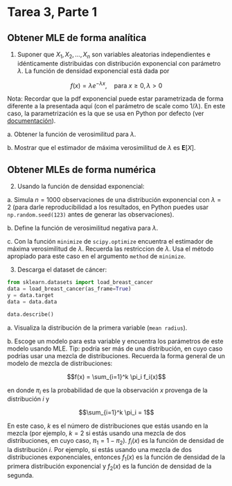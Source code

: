 # Tarea 3, Parte 1

## Obtener MLE de forma analítica

1. Suponer que $X_1, X_2, \ldots, X_n$ son variables aleatorias independientes e idénticamente distribuidas con distribución exponencial con parámetro $\lambda$. La función de densidad exponencial está dada por 

$$f(x) = \lambda e^{-\lambda x},\quad \text{para } x \geq 0, \lambda > 0$$

Nota: Recordar que la pdf exponencial puede estar parametrizada de forma diferente a la presentada aquí (con el parámetro de scale como $1/\lambda$). En este caso, la parametrización es la que se usa en Python por defecto (ver [documentación](https://docs.scipy.org/doc/scipy/reference/generated/scipy.stats.expon.html)).

a. Obtener la función de verosimilitud para $\lambda$.

b. Mostrar que el estimador de máxima verosimilitud de $\lambda$ es $\mathbf{E}[X]$.

## Obtener MLEs de forma numérica

2. Usando la función de densidad exponencial:

a. Simula $n = 1000$ observaciones de una distribución exponencial con $\lambda = 2$ (para darle reproducibilidad a los resultados, en Python puedes usar `np.random.seed(123)` antes de generar las observaciones).

b. Define la función de verosimilitud negativa para $\lambda$.

c. Con la función `minimize` de `scipy.optimize` encuentra el estimador de máxima verosimilitud de $\lambda$. Recuerda las restriccion de $\lambda$. Usa el método apropiado para este caso en el argumento `method` de `minimize`.

3. Descarga el dataset de cáncer:

```python
from sklearn.datasets import load_breast_cancer
data = load_breast_cancer(as_frame=True)
y = data.target
data = data.data

data.describe()
```

a. Visualiza la distribución de la primera variable (`mean radius`).

b. Escoge un modelo para esta variable y encuentra los parámetros de este modelo usando MLE. Tip: podría ser más de una distribución, en cuyo caso podrías usar una mezcla de distribuciones. Recuerda la forma general de un modelo de mezcla de distribuciones:

$$f(x) = \sum_{i=1}^k \pi_i f_i(x)$$

en donde $\pi_i$ es la probabilidad de que la observación $x$ provenga de la distribución $i$ y 

$$\sum_{i=1}^k \pi_i = 1$$

En este caso, $k$ es el número de distribuciones que estás usando en la mezcla (por ejemplo, $k = 2$ si estás usando una mezcla de dos distribuciones, en cuyo caso, $\pi_1=1-\pi_2$). $f_i(x)$ es la función de densidad de la distribución $i$. Por ejemplo, si estás usando una mezcla de dos distribuciones exponenciales, entonces $f_1(x)$ es la función de densidad de la primera distribución exponencial y $f_2(x)$ es la función de densidad de la segunda.